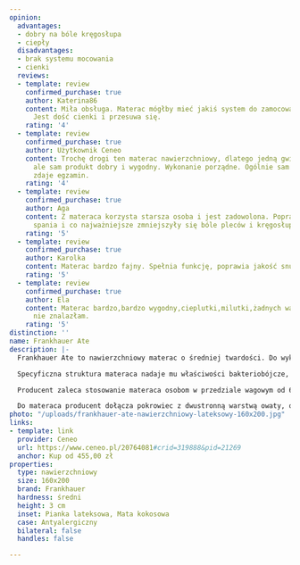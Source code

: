 ```yaml
---
opinion:
  advantages:
  - dobry na bóle kręgosłupa
  - ciepły
  disadvantages:
  - brak systemu mocowania
  - cienki
  reviews:
  - template: review
    confirmed_purchase: true
    author: Katerina86
    content: Miła obsługa. Materac mógłby mieć jakiś system do zamocowania na łóżku/kanapie.
      Jest dość cienki i przesuwa się.
    rating: '4'
  - template: review
    confirmed_purchase: true
    author: Użytkownik Ceneo
    content: Trochę drogi ten materac nawierzchniowy, dlatego jedną gwiazdkę odejmuję,
      ale sam produkt dobry i wygodny. Wykonanie porządne. Ogólnie sam materac świetnie
      zdaje egzamin.
    rating: '4'
  - template: review
    confirmed_purchase: true
    author: Aga
    content: Z materaca korzysta starsza osoba i jest zadowolona. Poprawił się komfort
      spania i co najważniejsze zmniejszyły się bóle pleców i kręgosłupa.
    rating: '5'
  - template: review
    confirmed_purchase: true
    author: Karolka
    content: Materac bardzo fajny. Spełnia funkcję, poprawia jakość snu.
    rating: '5'
  - template: review
    confirmed_purchase: true
    author: Ela
    content: Materac bardzo,bardzo wygodny,cieplutki,milutki,żadnych wad do tej pory
      nie znalazłam.
    rating: '5'
distinction: ''
name: Frankhauer Ate
description: |-
  Frankhauer Ate to nawierzchniowy materac o średniej twardości. Do wykonania tego modelu producent wykorzystał charakteryzującą się wysoką wytrzymałością matę kokosową o grubości 1 cm oraz dwukrotnie grubszą warstwę pianki lateksowej. Połączenie ze sobą tych dwóch tworzyw w jednym materacu zapewnia użytkownikowi odpowiednią miękkość podczas snu oraz wygodny i komfortowy wypoczynek.

  Specyficzna struktura materaca nadaje mu właściwości bakteriobójcze, dzięki czemu jest to produkt idealny dla alergików, czy osób ze skórą wrażliwą. Model ten cechuje się także bardzo dobrą cyrkulacją powietrza, dzięki czemu świetnie radzi sobie z odprowadzaniem wilgoci, zapobiegając gromadzeniu się bakterii wewnątrz materaca. Ma to ogromne znaczenie latem, kiedy ciało nagrzewa się szybciej i poci.

  Producent zaleca stosowanie materaca osobom w przedziale wagowym od 60 do 80 kg. Jako że model Ate należy do grupy materacy lateksowych, wykorzystane tworzywo sprawia, że produkt jest wytrzymały i nie odkształca przy podanej wadze. Mata kokosowa odpowiada natomiast za właściwą twardość materaca, przedłużając tym samym jego trwałość. Stosowanie się do zaleceń producenta wpływa na jakość wypoczynku użytkownika, a wymienione właściwości zapewniają zdrowy i higieniczny sen.

  Do materaca producent dołącza pokrowiec z dwustronną warstwą owaty, odpowiadającą za jego puszystość, miękkość oraz utrzymanie ciepła podczas wypoczynku. Pokrowiec posiada wbudowany zamek, który ułatwia jego szybkie i bezproblemowe zdejmowanie. Dzięki temu można odświeżyć go lub wyprać.
photo: "/uploads/frankhauer-ate-nawierzchniowy-lateksowy-160x200.jpg"
links:
- template: link
  provider: Ceneo
  url: https://www.ceneo.pl/20764081#crid=319888&pid=21269
  anchor: Kup od 455,00 zł
properties:
  type: nawierzchniowy
  size: 160x200
  brand: Frankhauer
  hardness: średni
  height: 3 cm
  inset: Pianka lateksowa, Mata kokosowa
  case: Antyalergiczny
  bilateral: false
  handles: false

---
```

